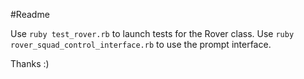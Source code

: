 #Readme

Use `ruby test_rover.rb` to launch tests for the Rover class.
Use `ruby rover_squad_control_interface.rb` to use the prompt interface.

Thanks :)
